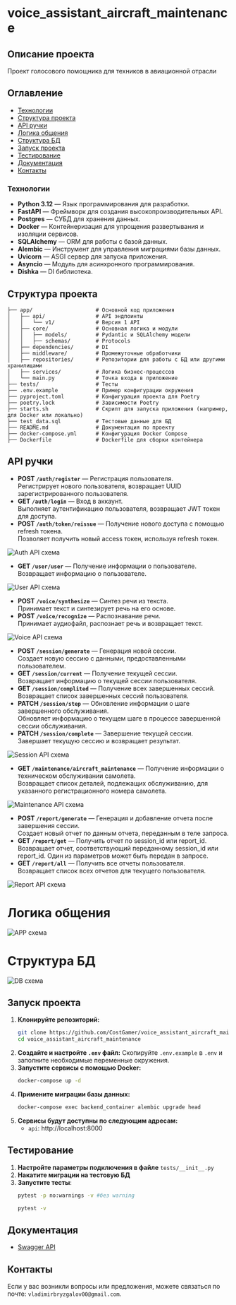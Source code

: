 # voice_assistant_aircraft_maintenance

## Описание проекта
Проект голосового помощника для техников в авиационной отрасли

## Оглавление
- [Технологии](#технологии)
- [Структура проекта](#структура-проекта)
- [API ручки](#api-ручки)
- [Логика общения](#логика-общения)
- [Структура БД](#структура-бд)
- [Запуск проекта](#запуск-проекта)
- [Тестирование](#тестирование)
- [Документация](#документация)
- [Контакты](#контакты)

### Технологии
- **Python 3.12** — Язык программирования для разработки.
- **FastAPI** — Фреймворк для создания высокопроизводительных API.
- **Postgres** — СУБД для хранения данных.
- **Docker** — Контейнеризация для упрощения развертывания и изоляции сервисов.
- **SQLAlchemy** — ORM для работы с базой данных.
- **Alembic** — Инструмент для управления миграциями базы данных.
- **Uvicorn** — ASGI сервер для запуска приложения.
- **Asyncio** — Модуль для асинхронного программирования.
- **Dishka** — DI библиотека.

## Структура проекта
```
├── app/                    # Основной код приложения
│   ├── api/                # API эндпоинты
│   │   └── v1/             # Версия 1 API
│   ├── core/               # Основная логика и модули
│   │   ├── models/         # Pydantic и SQLAlchemy модели
│   │   ├── schemas/        # Protocols
│   ├── dependencies/       # DI
│   ├── middleware/         # Промежуточные обработчики
│   ├── repositories/       # Репозитории для работы с БД или другими хранилищами
│   ├── services/           # Логика бизнес-процессов
│   └── main.py             # Точка входа в приложение
├── tests/                  # Тесты
├── .env.example            # Пример конфигурации окружения
├── pyproject.toml          # Конфигурация проекта для Poetry
├── poetry.lock             # Зависимости Poetry
├── starts.sh               # Скрипт для запуска приложения (например, для Docker или локально)
├── test_data.sql           # Тестовые данные для БД
├── README.md               # Документация по проекту
├── docker-compose.yml      # Конфигурация Docker Compose
├── Dockerfile              # Dockerfile для сборки контейнера
```

## API ручки
- **POST `/auth/register`** — Регистрация пользователя.  
  Регистрирует нового пользователя, возвращает UUID зарегистрированного пользователя.
- **GET `/auth/login`** — Вход в аккаунт.  
  Выполняет аутентификацию пользователя, возвращает JWT токен для доступа.
- **POST `/auth/token/reissue`** — Получение нового доступа с помощью refresh токена.  
  Позволяет получить новый access токен, используя refresh токен.

![Auth API схема](media/auth_API.png)

- **GET `/user/user`** — Получение информации о пользователе.  
  Возвращает информацию о пользователе.

![User API схема](media/user_API.png)

- **POST `/voice/synthesize`** — Синтез речи из текста.  
  Принимает текст и синтезирует речь на его основе.
- **POST `/voice/recognize`** — Распознавание речи.  
  Принимает аудиофайл, распознает речь и возвращает текст.

![Voice API схема](media/voice_API.png)

- **POST `/session/generate`** — Генерация новой сессии.  
  Создает новую сессию с данными, предоставленными пользователем.
- **GET `/session/current`** — Получение текущей сессии.  
  Возвращает информацию о текущей сессии пользователя.
- **GET `/session/complited`** — Получение всех завершенных сессий.  
  Возвращает список завершенных сессий пользователя.
- **PATCH `/session/step`** — Обновление информации о шаге завершенного обслуживания.  
  Обновляет информацию о текущем шаге в процессе завершенной сессии обслуживания.
- **PATCH `/session/complete`** — Завершение текущей сессии.  
  Завершает текущую сессию и возвращает результат.

![Session API схема](media/session_API.png)

- **GET `/maintenance/aircraft_maintenance`** — Получение информации о техническом обслуживании самолета.  
  Возвращает список деталей, подлежащих обслуживанию, для указанного регистрационного номера самолета.

![Maintenance API схема](media/maintenance_API.png)

- **POST `/report/generate`** — Генерация и добавление отчета после завершения сессии.  
  Создает новый отчет по данным отчета, переданным в теле запроса.
- **GET `/report/get`** — Получить отчет по session_id или report_id.  
  Возвращает отчет, соответствующий переданному session_id или report_id. Один из параметров может быть передан в запросе.
- **GET `/report/all`** — Получить все отчеты пользователя.  
  Возвращает список всех отчетов для текущего пользователя.

![Report API схема](media/report_API.png)

# Логика общения
![APP схема](media/time_diagram.png)

# Структура БД
![DB схема](media/db_structure.png)

## Запуск проекта

1. **Клонируйте репозиторий:**
   ```bash
   git clone https://github.com/CostGamer/voice_assistant_aircraft_maintenance.git
   cd voice_assistant_aircraft_maintenance
   ```
2. **Создайте и настройте `.env` файл:**
   Скопируйте `.env.example` в `.env` и заполните необходимые переменные окружения.
3. **Запустите сервисы с помощью Docker:**
   ```bash
   docker-compose up -d
   ```
4. **Примените миграции базы данных:**
   ```bash
   docker-compose exec backend_container alembic upgrade head
   ```
5. **Сервисы будут доступны по следующим адресам:**
   - `api`: http://localhost:8000


## Тестирование

1. **Настройте параметры подключения в файле** `tests/__init__.py`
2. **Накатите миграции на тестовую БД**
3. **Запустите тесты**:
    ```bash
    pytest -p no:warnings -v #без warning
    ```
    ```bash
    pytest -v 
    ```

## Документация

- [Swagger API](http://localhost:8000/docs)


## Контакты

Если у вас возникли вопросы или предложения, можете связаться по почте: `vladimirbryzgalov00@gmail.com`.